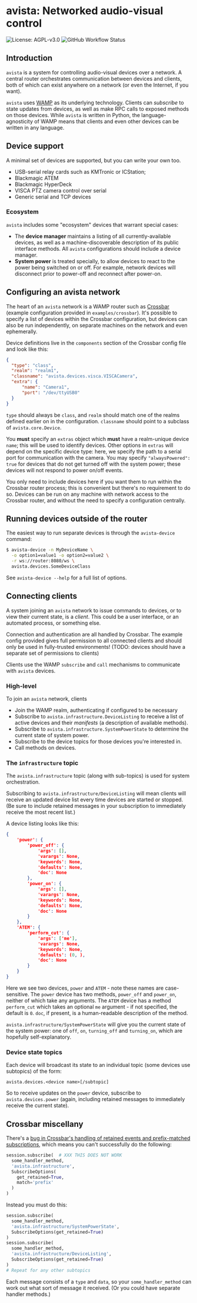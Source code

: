 # avista: Networked audio-visual control

![License: AGPL-v3.0](https://img.shields.io/github/license/jamesremuscat/avista) ![GitHub Workflow Status](https://img.shields.io/github/workflow/status/jamesremuscat/avista/Test%20avista)

## Introduction

`avista` is a system for controlling audio-visual devices over a network. A
central router orchestrates communication between devices and clients, both of
which can exist anywhere on a network (or even the Internet, if you want).

`avista` uses [WAMP](https://wamp-proto.org/) as its underlying technology.
Clients can _subscribe_ to state updates from devices, as well as make RPC calls
to exposed methods on those devices. While `avista` is written in Python, the
language-agnosticity of WAMP means that clients and even other devices can be
written in any language.

## Device support

A minimal set of devices are supported, but you can write your own too.

- USB-serial relay cards such as KMTronic or ICStation;
- Blackmagic ATEM
- Blackmagic HyperDeck
- VISCA PTZ camera control over serial
- Generic serial and TCP devices

### Ecosystem

  `avista` includes some "ecosystem" devices that warrant special cases:

- The **device manager** maintains a listing of all currently-available
  devices, as well as a machine-discoverable description of its public interface
  methods. All `avista` configurations should include a device manager.
- **System power** is treated specially, to allow devices to react to the power
  being switched on or off. For example, network devices will disconnect prior
  to power-off and reconnect after power-on.

## Configuring an avista network

The heart of an `avista` network is a WAMP router such as
[Crossbar](https://www.crossbar.io/) (example configuration provided in
`examples/crossbar`). It's possible to specify a list of devices within the
Crossbar configuration, but devices can also be run independently, on
separate machines on the network and even ephemerally.

Device definitions live in the `components` section of the Crossbar config
file and look like this:

```json
{
  "type": "class",
  "realm": "realm1",
  "classname": "avista.devices.visca.VISCACamera",
  "extra": {
      "name": "Camera1",
      "port": "/dev/ttyUSB0"
  }
}
```

`type` should always be `class`, and `realm` should match one of the realms
defined earlier on in the configuration. `classname` should point to a
subclass of `avista.core.Device`.

You **must** specify an `extras` object which **must** have a realm-unique
device `name`; this will be used to identify devices. Other options in `extras`
will depend on the specific device type: here, we specify the path to a serial
port for communication with the camera. You may specify `"alwaysPowered": true`
for devices that do not get turned off with the system power; these devices will
not respond to power on/off events.

You only need to include devices here if you want them to run within the
Crossbar router process; this is convenient but there's no requirement to do
so. Devices can be run on any machine with network access to the Crossbar
router, and without the need to specify a configuration centrally.

## Running devices outside of the router

The easiest way to run separate devices is through the `avista-device` command:

```bash
$ avista-device -n MyDeviceName \
  -o option1=value1 -o option2=value2 \
  -r ws://router:8080/ws \
  avista.devices.SomeDeviceClass
```

See `avista-device --help` for a full list of options.

## Connecting clients

A system joining an `avista` network to issue commands to devices, or to view
their current state, is a _client_. This could be a user interface, or an
automated process, or something else.

Connection and authentication are all handled by Crossbar. The example config
provided gives full permission to all connected clients and should only be
used in fully-trusted environments! (TODO: devices should have a separate set
of permissions to clients)

Clients use the WAMP `subscribe` and `call` mechanisms to communicate with
`avista` devices.

### High-level

To join an `avista` network, clients

- Join the WAMP realm, authenticating if configured to be necessary
- Subscribe to `avista.infrastructure.DeviceListing` to receive a list of
  active devices and their _manifests_ (a description of available methods).
- Subscribe to `avista.infrastructure.SystemPowerState` to determine the current
  state of system power.
- Subscribe to the device topics for those devices you're interested in.
- Call methods on devices.

### The `infrastructure` topic

The `avista.infrastructure` topic (along with sub-topics) is used for
system orchestration.

Subscribing to `avista.infrastructure/DeviceListing` will mean clients will
receive an updated device list every time devices are started or stopped. (Be
sure to include retained messages in your subscription to immediately receive
the most recent list.)

A device listing looks like this:

```json
{
    'power': {
        'power_off': {
            'args': [],
            'varargs': None,
            'keywords': None,
            'defaults': None,
            'doc': None
        },
        'power_on': {
            'args': [],
            'varargs': None,
            'keywords': None,
            'defaults': None,
            'doc': None
        }
    },
    'ATEM': {
        'perform_cut': {
            'args': ['me'],
            'varargs': None,
            'keywords': None,
            'defaults': (0, ),
            'doc': None
        }
    }
}
```

Here we see two devices, `power` and `ATEM` - note these names are
case-sensitive. The `power` device has two methods, `power_off` and `power_on`,
neither of which take any arguments. The `ATEM` device has a method
`perform_cut` which takes an optional `me` argument - if not specified, the
default is `0`. `doc`, if present, is a human-readable description of the
method.

`avista.infrastructure/SystemPowerState` will give you the current state of the
system power: one of `off`, `on`, `turning_off` and `turning_on`, which are
hopefully self-explanatory.

### Device state topics

Each device will broadcast its state to an individual topic (some devices
use subtopics) of the form:

`avista.devices.<device name>[/subtopic]`

So to receive updates on the `power` device, subscribe to
`avista.devices.power` (again, including retained messages to immediately
receive the current state).

## Crossbar miscellany

There's a [bug in Crossbar's handling of retained events and prefix-matched
subscriptions](https://github.com/crossbario/crossbar/issues/1242), which means
you can't successfully do the following:

```python
session.subscribe(  # XXX THIS DOES NOT WORK
  some_handler_method,
  'avista.infrastructure',
  SubscribeOptions(
    get_retained=True,
    match='prefix'
  )
)
```

Instead you must do this:

```python
session.subscribe(
  some_handler_method,
  'avista.infrastructure/SystemPowerState',
  SubscribeOptions(get_retained=True)
)
session.subscribe(
  some_handler_method,
  'avista.infrastructure/DeviceListing',
  SubscribeOptions(get_retained=True)
)
# Repeat for any other subtopics
```

Each message consists of a `type` and `data`, so your `some_handler_method` can
work out what sort of message it received. (Or you could have separate handler
methods.)
